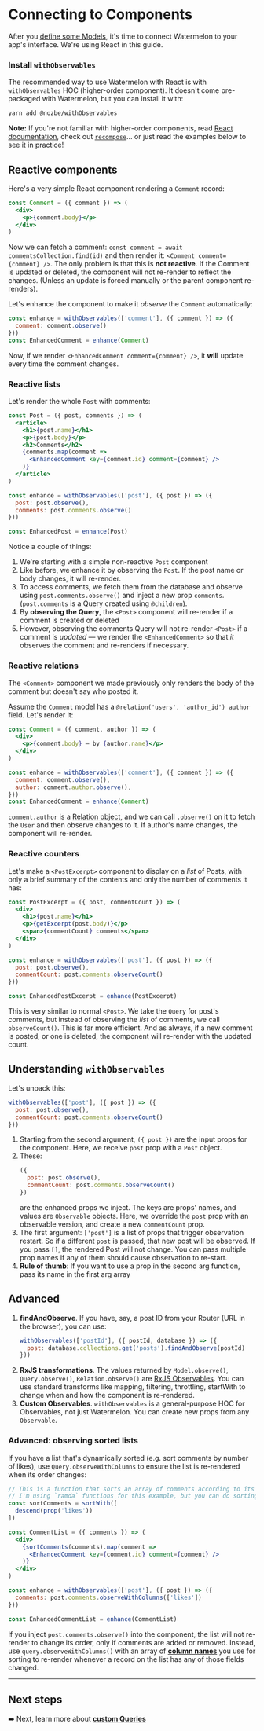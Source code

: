 # Connecting to Components

After you [define some Models](./Model.md), it's time to connect Watermelon to your app's interface. We're using React in this guide.

### Install `withObservables`

The recommended way to use Watermelon with React is with `withObservables` HOC (higher-order component). It doesn't come pre-packaged with Watermelon, but you can install it with:

```bash
yarn add @nozbe/withObservables
```

**Note:** If you're not familiar with higher-order components, read [React documentation](https://reactjs.org/docs/higher-order-components.html), check out [`recompose`](https://github.com/acdlite/recompose)… or just read the examples below to see it in practice!

## Reactive components

Here's a very simple React component rendering a `Comment` record:

```jsx
const Comment = ({ comment }) => (
  <div>
    <p>{comment.body}</p>
  </div>
)
```

Now we can fetch a comment: `const comment = await commentsCollection.find(id)` and then render it: `<Comment comment={comment} />`. The only problem is that this is **not reactive**. If the Comment is updated or deleted, the component will not re-render to reflect the changes. (Unless an update is forced manually or the parent component re-renders).

Let's enhance the component to make it _observe_ the `Comment` automatically:

```jsx
const enhance = withObservables(['comment'], ({ comment }) => ({
  comment: comment.observe()
}))
const EnhancedComment = enhance(Comment)
```

Now, if we render `<EnhancedComment comment={comment} />`, it **will** update every time the comment changes.

### Reactive lists

Let's render the whole `Post` with comments:

```jsx
const Post = ({ post, comments }) => (
  <article>
    <h1>{post.name}</h1>
    <p>{post.body}</p>
    <h2>Comments</h2>
    {comments.map(comment =>
      <EnhancedComment key={comment.id} comment={comment} />
    )}
  </article>
)

const enhance = withObservables(['post'], ({ post }) => ({
  post: post.observe(),
  comments: post.comments.observe()
}))

const EnhancedPost = enhance(Post)
```

Notice a couple of things:

1. We're starting with a simple non-reactive `Post` component
2. Like before, we enhance it by observing the `Post`. If the post name or body changes, it will re-render.
3. To access comments, we fetch them from the database and observe using `post.comments.observe()` and inject a new prop `comments`. (`post.comments` is a Query created using `@children`).
4. By **observing the Query**, the `<Post>` component will re-render if a comment is created or deleted
5. However, observing the comments Query will not re-render `<Post>` if a comment is _updated_ — we render the `<EnhancedComment>` so that _it_ observes the comment and re-renders if necessary.

### Reactive relations

The `<Comment>` component we made previously only renders the body of the comment but doesn't say who posted it.

Assume the `Comment` model has a `@relation('users', 'author_id') author` field. Let's render it:

```jsx
const Comment = ({ comment, author }) => (
  <div>
    <p>{comment.body} — by {author.name}</p>
  </div>
)

const enhance = withObservables(['comment'], ({ comment }) => ({
  comment: comment.observe(),
  author: comment.author.observe(),
}))
const EnhancedComment = enhance(Comment)
```

`comment.author` is a [Relation object](./Relation.md), and we can call `.observe()` on it to fetch the `User` and then observe changes to it. If author's name changes, the component will re-render.

### Reactive counters

Let's make a `<PostExcerpt>` component to display on a *list* of Posts, with only a brief summary of the contents and only the number of comments it has:

```jsx
const PostExcerpt = ({ post, commentCount }) => (
  <div>
    <h1>{post.name}</h1>
    <p>{getExcerpt(post.body)}</p>
    <span>{commentCount} comments</span>
  </div>
)

const enhance = withObservables(['post'], ({ post }) => ({
  post: post.observe(),
  commentCount: post.comments.observeCount()
}))

const EnhancedPostExcerpt = enhance(PostExcerpt)
```

This is very similar to normal `<Post>`. We take the `Query` for post's comments, but instead of observing the _list_ of comments, we call `observeCount()`. This is far more efficient. And as always, if a new comment is posted, or one is deleted, the component will re-render with the updated count.

## Understanding `withObservables`

Let's unpack this:

```js
withObservables(['post'], ({ post }) => ({
  post: post.observe(),
  commentCount: post.comments.observeCount()
}))
```

1. Starting from the second argument, `({ post })` are the input props for the component. Here, we receive `post` prop with a `Post` object.
2. These:
    ```js
    ({
      post: post.observe(),
      commentCount: post.comments.observeCount()
    })
    ```
    are the enhanced props we inject. The keys are props' names, and values are `Observable` objects. Here, we override the `post` prop with an observable version, and create a new `commentCount` prop.
3. The first argument: `['post']` is a list of props that trigger observation restart. So if a different `post` is passed, that new post will be observed. If you pass `[]`, the rendered Post will not change. You can pass multiple prop names if any of them should cause observation to re-start.
4. **Rule of thumb**: If you want to use a prop in the second arg function, pass its name in the first arg array

## Advanced

1. **findAndObserve**. If you have, say, a post ID from your Router (URL in the browser), you can use:
   ```js
   withObservables(['postId'], ({ postId, database }) => ({
     post: database.collections.get('posts').findAndObserve(postId)
   }))
   ```
1. **RxJS transformations**. The values returned by `Model.observe()`, `Query.observe()`, `Relation.observe()` are [RxJS Observables](https://github.com/ReactiveX/rxjs). You can use standard transforms like mapping, filtering, throttling, startWith to change when and how the component is re-rendered.
1. **Custom Observables**. `withObservables` is a general-purpose HOC for Observables, not just Watermelon. You can create new props from any `Observable`.

### Advanced: observing sorted lists

If you have a list that's dynamically sorted (e.g. sort comments by number of likes), use `Query.observeWithColumns` to ensure the list is re-rendered when its order changes:

```jsx
// This is a function that sorts an array of comments according to its `likes` field
// I'm using `ramda` functions for this example, but you can do sorting however you like
const sortComments = sortWith([
  descend(prop('likes'))
])

const CommentList = ({ comments }) => (
  <div>
    {sortComments(comments).map(comment =>
      <EnhancedComment key={comment.id} comment={comment} />
    )}
  </div>
)

const enhance = withObservables(['post'], ({ post }) => ({
  comments: post.comments.observeWithColumns(['likes'])
}))

const EnhancedCommentList = enhance(CommentList)
```

If you inject `post.comments.observe()` into the component, the list will not re-render to change its order, only if comments are added or removed. Instead, use `query.observeWithColumns()` with an array of [**column names**](./Schema.md) you use for sorting to re-render whenever a record on the list has any of those fields changed.

* * *

## Next steps

➡️ Next, learn more about [**custom Queries**](./Query.md)
